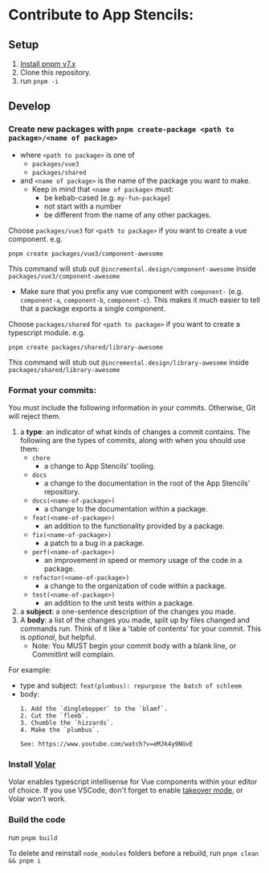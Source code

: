 # Contribute to App Stencils:

## Setup

1. [Install pnpm v7.x](https://pnpm.io/installation)
2. Clone this repository.
3. run `pnpm -i`

## Develop

### Create new packages with `pnpm create-package <path to package>/<name of package>` 
* where `<path to package>` is one of
  * `packages/vue3`
  * `packages/shared`
* and `<name of package>` is the name of the package you want to make.
  * Keep in mind that `<name of package>` must:
    * be kebab-cased (e.g. `my-fun-package`)
    * not start with a number
    * be different from the name of any other packages.

Choose `packages/vue3` for `<path to package>` if you want to create a vue component. e.g.
```
pnpm create packages/vue3/component-awesome
```
This command will stub out `@incremental.design/component-awesome` inside `packages/vue3/component-awesome`
* Make sure that you prefix any vue component with `component-` (e.g. `component-a`, `component-b`, `component-c`). This makes it much easier to tell that a package exports a single component.

Choose `packages/shared` for `<path to package>` if you want to create a typescript module. e.g.
```
pnpm create packages/shared/library-awesome
```
This command will stub out `@incremental.design/library-awesome` inside `packages/shared/library-awesome`
  


### Format your commits:

You must include the following information in your commits. Otherwise, Git will reject them.

1. a **type**: an indicator of what kinds of changes a commit contains. The following are the types of commits, along with when you should use them:
   - `chore`
     - a change to App Stencils’ tooling.
   - `docs`
     - a change to the documentation in the root of the App Stencils’ repository.
   - `docs(<name-of-package>)`
     - a change to the documentation within a package.
   - `feat(<name-of-package>)`
     - an addition to the functionality provided by a package.
   - `fix(<name-of-package>)`
     - a patch to a bug in a package.
   - `perf(<name-of-package>)`
     - an improvement in speed or memory usage of the code in a package.
   - `refactor(<name-of-package>)`
     - a change to the organization of code within a package.
   - `test(<name-of-package>)`
     - an addition to the unit tests within a package.
2. a **subject**: a one-sentence description of the changes you made.
3. A **body**: a list of the changes you made, split up by files changed and commands run. Think of it like a 'table of contents' for your commit. This is _optional_, but helpful.
   - Note: You MUST begin your commit body with a blank line, or Commitlint will complain.

For example:
* type and subject: `feat(plumbus): repurpose the batch of schleem`
* body: 
  ```
  1. Add the `dinglebopper` to the `blamf`.
  2. Cut the `fleeb`.
  3. Chumble the `hizzards`.
  4. Make the `plumbus`.

  See: https://www.youtube.com/watch?v=eMJk4y9NGvE
  ```

### Install [Volar](https://github.com/johnsoncodehk/volar)
Volar enables typescript intellisense for Vue components within your editor of choice.
If you use VSCode, don't forget to enable [takeover mode](https://github.com/johnsoncodehk/volar/discussions/471), or Volar won't work.

### Build the code
run `pnpm build`

To delete and reinstall `node_modules` folders before a rebuild, run `pnpm clean && pnpm i`


<!-- ### Install ESlint -->
<!-- eslint enforces typescript naming conventions, and formats your code on save (does this work outside of vscode?) -->

<!-- #### Follow Typescript [naming conventions](https://typescript-eslint.io/rules/naming-convention/)
ESlint will fail if you don't adhere to the following naming conventions. -->
<!-- bullet of naming conventions -->
<!-- and link to typescript eslint -->

<!-- todo: test with vitest -->
<!-- need to explain that you should populate the <package-name>.test.ts file with whatever test and then run pnpm test and it will continuously watch as you code -->

<!-- todo: document components. right now this doesn't exist because we don't have a documentation site within this repo -->

<!-- todo: publish instructions. right now no publish because CI/CD isn't set up. Also, need to be able to publish locally without hitting actual npm repo -->
